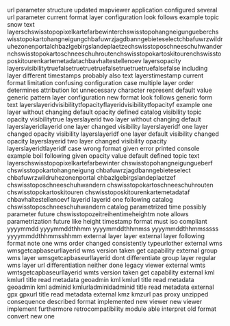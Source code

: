 url parameter structure updated mapviewer application configured several url parameter current format layer configuration look follows example topic snow text layerschswisstopopixelkartefarbewinterchswisstopohangneigungueberchswisstopokartohangneigungchbafuwrzjagdbanngebieteselectchbafuwrzwildruhezonenportalchbazlgebirgslandeplaetzechswisstoposchneeschuhwandernchswisstopokartoschneeschuhroutenchswisstopokartoskitourenchswisstoposkitourenkartemetadatachbavhaltestellenoev layersopacity layersvisibilitytruefalsetruetruetruefalsetruetruetruefalsefalse including layer different timestamps probably also text layerstimestamp current format limitation confusing configuration case multiple layer order determines attribution lot unnecessary character represent default value generic pattern layer configuration new format look follows generic form text layerslayeridvisibilitytfopacityflayeridvisibilitytfopacityf example one layer without changing default opacity defined catalog visibility topic opacity visibilitytrue layerslayerid two layer without changing default layerslayeridlayerid one layer changed visibility layerslayeridf one layer changed opacity visibility layerslayeridf one layer default visibility changed opacity layerslayerid two layer changed visibility opacity layerslayeridtlayeridf case wrong format given error printed console example boil following given opacity value default defined topic text layerschswisstopopixelkartefarbewinter chswisstopohangneigungueberf chswisstopokartohangneigung chbafuwrzjagdbanngebieteselect chbafuwrzwildruhezonenportal chbazlgebirgslandeplaetzef chswisstoposchneeschuhwandern chswisstopokartoschneeschuhrouten chswisstopokartoskitouren chswisstoposkitourenkartemetadataf chbavhaltestellenoevf layerid layerid one following catalog chswisstoposchneeschuhwandern catalog parametrized time possibly parameter future chswisstopozeitreihentimeheightm note allows parametrization future like height timestamp format must iso compliant yyyymmdd yyyymmddthhmm yyyymmddthhmmss yyyymmddthhmmsssss yyyymmddthhmmsshhmm external layer layer external layer following format note one wms order changed consistently typeurlother external wms wmsgetcapbaseurllayerid wms version taken get capability external group wms layer wmsgetcapbaseurllayerid dont differentiate group layer regular wms layer url differentiation neither done legacy viewer external wmts wmtsgetcapbaseurllayerid wmts version taken get capability external kml kmlurl title read metadata geoadmin kml kmlurl title read metadata geoadmin kml adminid kmlurladminidadminid title read metadata external gpx gpxurl title read metadata external kmz kmzurl pas proxy unzipped consequence described format implemented new viewer new viewer implement furthermore retrocompatibility module able interpret old format convert new one